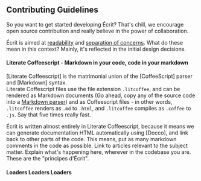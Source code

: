 ## Contributing Guidelines

So you want to get started developing Écrit? That's chill, we encourage open source contribution and really believe in the power of collaboration.  

Écrit is aimed at [readability](http://code.tutsplus.com/tutorials/top-15-best-practices-for-writing-super-readable-code--net-8118) and [separation of concerns](http://en.wikipedia.org/wiki/Separation_of_concerns). What do these mean in this context? Mainly, it's reflected in the initial design decisions.  

#### Literate Coffeescript - Markdown in your code, code in your markdown

[Literate Coffeescript] is the matrimonial union of the [CoffeeScript] parser and [Markdown] syntax.  
Literate Coffescript files use the file extension `.litcoffee`, and can be rendered as Markdown documents (Go ahead, copy any of the source code into a [Markdown parser](http://tmpvar.com/markdown.html)) and as Coffeescript files - in other words, `.litcoffee` renders as `.md` to `.html`, and `.litcoffee` compiles as `.coffee` to `.js`. Say that five times really fast.

Écrit is written almost entirely in Literate Coffeescript, because it means we can generate documentation HTML automatically using [Docco], and link back to other parts of the code. This means, put as many markdown comments in the code as possible. Link to articles relevant to the subject matter. Explain what's happening here, wherever in the codebase you are. These are the "principes d'Écrit".

#### Loaders Loaders Loaders



